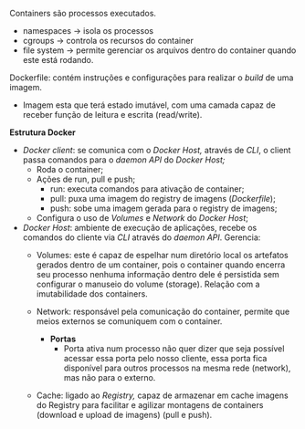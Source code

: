 Containers são processos executados.

- namespaces → isola os processos
- cgroups → controla os recursos do container
- file system → permite gerenciar os arquivos dentro do container quando este está rodando.

Dockerfile: contém instruções e configurações para realizar o _build_ de uma imagem.

- Imagem esta que terá estado imutável, com uma camada capaz de receber função de leitura e escrita (read/write).

**Estrutura Docker**

- _Docker client_: se comunica com o _Docker Host,_ através de _CLI_, o client passa comandos para o _daemon API_ do _Docker Host;_
    - Roda o container;
    - Ações de run, pull e push;
        - run: executa comandos para ativação de container;
        - pull: puxa uma imagem do registry de imagens (_Dockerfile_);
        - push: sobe uma imagem gerada para o registry de imagens;
    - Configura o uso de _Volumes_ e _Network_ do _Docker Host_;
- _Docker Host_: ambiente de execução de aplicações, recebe os comandos do cliente via _CLI_ através do _daemon API_. Gerencia:
    - Volumes: este é capaz de espelhar num diretório local os artefatos gerados dentro de um container, pois o container quando encerra seu processo nenhuma informação dentro dele é persistida sem configurar o manuseio do volume (storage). Relação com a imutabilidade dos containers.
        
    - Network: responsável pela comunicação do container, permite que meios externos se comuniquem com o container.
        
        - **Portas**
            - Porta ativa num processo não quer dizer que seja possível acessar essa porta pelo nosso cliente, essa porta fica disponível para outros processos na mesma rede (network), mas não para o externo.
    - Cache: ligado ao _Registry,_ capaz de armazenar em cache imagens do Registry para facilitar e agilizar montagens de containers (download e upload de imagens) (pull e push).